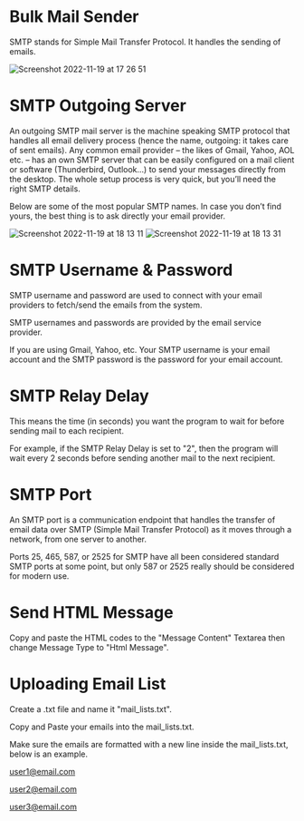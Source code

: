 # Bulk Mail Sender

SMTP stands for Simple Mail Transfer Protocol. It handles the sending of emails.

 
 ![Screenshot 2022-11-19 at 17 26 51](https://user-images.githubusercontent.com/117604185/202861207-46c57c0c-b004-4e5d-a277-639fd50f9bed.png)

# SMTP Outgoing Server 

An outgoing SMTP mail server is the machine speaking SMTP protocol that handles all email delivery process (hence the name, outgoing: it takes care of sent emails). Any common email provider – the likes of Gmail, Yahoo, AOL etc. – has an own SMTP server that can be easily configured on a mail client or software (Thunderbird, Outlook…) to send your messages directly from the desktop. The whole setup process is very quick, but you’ll need the right SMTP details.

Below are some of the most popular SMTP names. In case you don’t find yours, the best thing is to ask directly your email provider.

![Screenshot 2022-11-19 at 18 13 11](https://user-images.githubusercontent.com/117604185/202863179-de83f777-3e18-4f30-ba05-45ed649c012c.png)
![Screenshot 2022-11-19 at 18 13 31](https://user-images.githubusercontent.com/117604185/202863181-e04830ce-557d-44df-b843-652c97046fc2.png)

# SMTP Username & Password

SMTP username and password are used to connect with your email providers to fetch/send the emails from the system.

SMTP usernames and passwords are provided by the email service provider.

If you are using Gmail, Yahoo, etc. Your SMTP username is your email account and the SMTP password is the password for your email account.

# SMTP Relay Delay

This means the time (in seconds) you want the program to wait for before sending mail to each recipient.

For example, if the SMTP Relay Delay is set to "2", then the program will wait every 2 seconds before sending another mail to the next recipient.

# SMTP Port

An SMTP port is a communication endpoint that handles the transfer of email data over SMTP (Simple Mail Transfer Protocol) as it moves through a network, from one server to another.

Ports 25, 465, 587, or 2525 for SMTP have all been considered standard SMTP ports at some point, but only 587 or 2525 really should be considered for modern use.

# Send HTML Message

Copy and paste the HTML codes to the "Message Content" Textarea then change Message Type to "Html Message".

# Uploading Email List

Create a .txt file and name it "mail_lists.txt".

Copy and Paste your emails into the mail_lists.txt.

Make sure the emails are formatted with a new line inside the mail_lists.txt, below is an example.

user1@email.com

user2@email.com

user3@email.com
